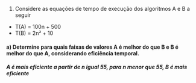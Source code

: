 1. Considere as equações de tempo de execução dos algoritmos A e B a seguir
- T(A) = 100n + 500
- T(B) = 2n² + 10

#### a) Determine para quais faixas de valores A é melhor do que B e B é melhor do que A, considerando eficiência temporal.
##### A é mais eficiente a partir de n igual 55, para n menor que 55, B é mais eficiente 